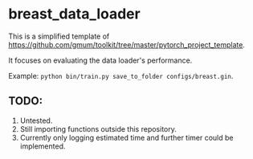 # breast_data_loader

This is a simplified template of https://github.com/gmum/toolkit/tree/master/pytorch_project_template. 

It focuses on evaluating the data loader's performance.

Example: ``python bin/train.py save_to_folder configs/breast.gin``.


## TODO:

1. Untested.
2. Still importing functions outside this repository. 
3. Currently only logging estimated time and further timer could be implemented.  
